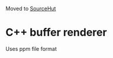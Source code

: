 Moved to [SourceHut](https://git.sr.ht/~diego-est/fractal-draw)

# C++ buffer renderer
Uses ppm file format
